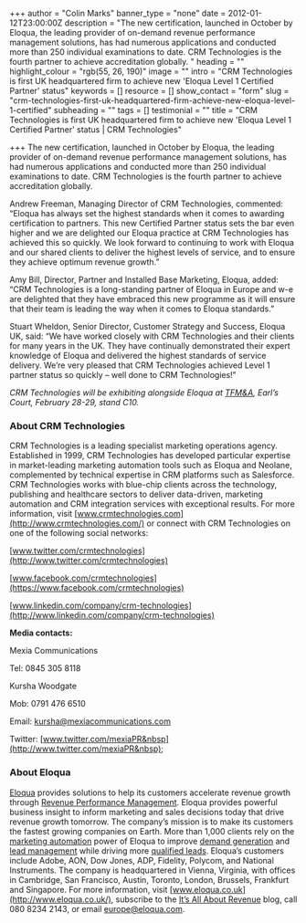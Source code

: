 +++
author = "Colin Marks"
banner_type = "none"
date = 2012-01-12T23:00:00Z
description = "The new certification, launched in October by Eloqua, the leading provider of on-demand revenue performance management solutions, has had numerous applications and conducted more than 250 individual examinations to date.  CRM Technologies is the fourth partner to achieve accreditation globally. "
heading = ""
highlight_colour = "rgb(55, 26, 190)"
image = ""
intro = "CRM Technologies is first UK headquartered firm to achieve new 'Eloqua Level 1 Certified Partner' status"
keywords = []
resource = []
show_contact = "form"
slug = "crm-technologies-first-uk-headquartered-firm-achieve-new-eloqua-level-1-certified"
subheading = ""
tags = []
testimonial = ""
title = "CRM Technologies is first UK headquartered firm to achieve new 'Eloqua Level 1 Certified Partner' status | CRM Technologies"

+++
The new certification, launched in October by Eloqua, the leading provider of on-demand revenue performance management solutions, has had numerous applications and conducted more than 250 individual examinations to date. CRM Technologies is the fourth partner to achieve accreditation globally.

Andrew Freeman, Managing Director of CRM Technologies, commented: “Eloqua has always set the highest standards when it comes to awarding certification to partners. This new Certified Partner status sets the bar even higher and we are delighted our Eloqua practice at CRM Technologies has achieved this so quickly. We look forward to continuing to work with Eloqua and our shared clients to deliver the highest levels of service, and to ensure they achieve optimum revenue growth.”

Amy Bill, Director, Partner and Installed Base Marketing, Eloqua, added: “CRM Technologies is a long-standing partner of Eloqua in Europe and w-e are delighted that they have embraced this new programme as it will ensure that their team is leading the way when it comes to Eloqua standards.”

Stuart Wheldon, Senior Director, Customer Strategy and Success, Eloqua UK, said: “We have worked closely with CRM Technologies and their clients for many years in the UK. They have continually demonstrated their expert knowledge of Eloqua and delivered the highest standards of service delivery. We’re very pleased that CRM Technologies achieved Level 1 partner status so quickly – well done to CRM Technologies!”

_CRM Technologies will be exhibiting alongside Eloqua at_ [_TFM&A_](http://www.t-f-m.co.uk/)_, Earl’s Court, February 28-29, stand C10._


### About CRM Technologies

CRM Technologies is a leading specialist marketing operations agency. Established in 1999, CRM Technologies has developed particular expertise in market-leading marketing automation tools such as Eloqua and Neolane, complemented by technical expertise in CRM platforms such as Salesforce. CRM Technologies works with blue-chip clients across the technology, publishing and healthcare sectors to deliver data-driven, marketing automation and CRM integration services with exceptional results. For more information, visit [www.crmtechnologies.com](http://www.crmtechnologies.com/) or connect with CRM Technologies on one of the following social networks:

[www.twitter.com/crmtechnologies](http://www.twitter.com/crmtechnologies)

[www.facebook.com/crmtechnologies](https://www.facebook.com/crmtechnologies)

[www.linkedin.com/company/crm-technologies](http://www.linkedin.com/company/crm-technologies)

**Media contacts:**

Mexia Communications

Tel: 0845 305 8118

Kursha Woodgate

Mob: 0791 476 6510

Email: [kursha@mexiacommunications.com](mailto:kursha@mexiacommunications.com)

Twitter: [www.twitter.com/mexiaPR&nbsp](http://www.twitter.com/mexiaPR&nbsp);


### About Eloqua

[Eloqua](http://www.eloqua.com/) provides solutions to help its customers accelerate revenue growth through [Revenue Performance Management](http://www.eloqua.com/revenue-performance-management). Eloqua provides powerful business insight to inform marketing and sales decisions today that drive revenue growth tomorrow. The company’s mission is to make its customers the fastest growing companies on Earth. More than 1,000 clients rely on the [marketing automation](http://www.eloqua.com/topics/marketing-automation.html) power of Eloqua to improve [demand generation](http://www.eloqua.com/topics/demand-generation.html) and [lead management](http://www.eloqua.com/topics/lead-management.html) while driving more [qualified leads](http://www.eloqua.com/topics/qualified-leads.html). Eloqua’s customers include Adobe, AON, Dow Jones, ADP, Fidelity, Polycom, and National Instruments. The company is headquartered in Vienna, Virginia, with offices in Cambridge, San Francisco, Austin, Toronto, London, Brussels, Frankfurt and Singapore. For more information, visit [www.eloqua.co.uk](http://www.eloqua.co.uk/), subscribe to the [It’s All About Revenue](http://blog.eloqua.com/) blog, call 080 8234 2143, or email [europe@eloqua.com](https://mail.google.com/mail/?view=cm&fs=1&tf=1&to=europe@eloqua.com).